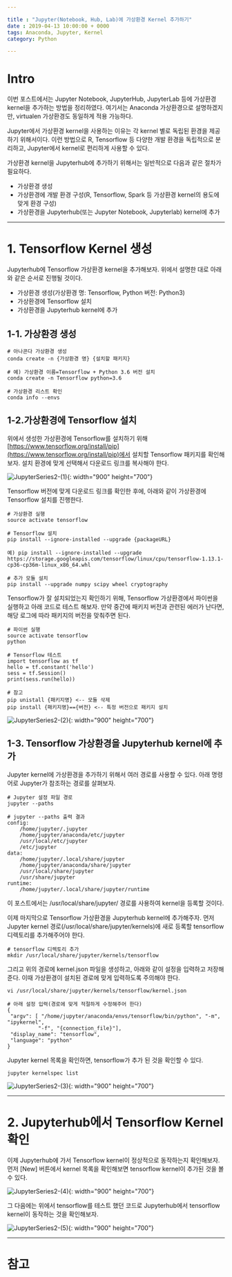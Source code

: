 ```yaml
---

title : "Jupyter(Notebook, Hub, Lab)에 가상환경 Kernel 추가하기"
date : 2019-04-13 10:00:00 + 0000
tags: Anaconda, Jupyter, Kernel
category: Python

---
```


# Intro
이번 포스트에서는 Jupyter Notebook, JupyterHub, JupyterLab 등에 가상환경 kernel을 추가하는 방법을 정리하였다. 여기서는 Anaconda 가상환경으로 설명하겠지만, virtualen 가상환경도 동일하게 적용 가능하다.

Jupyter에서 가상환경 kernel을 사용하는 이유는 각 kernel 별로 독립된 환경을 제공하기 위해서이다. 이런 방법으로 R, Tensorflow 등 다양한 개발 환경을 독립적으로 분리하고, Jupyter에서 kernel로 편리하게 사용할 수 있다.

가상환경 kernel을 Jupyterhub에 추가하기 위해서는 일반적으로 다음과 같은 절차가 필요하다.
- 가상환경 생성
- 가상환경에 개발 환경 구성(R, Tensorflow, Spark 등 가상환경 kernel의 용도에 맞게 환경 구성)
- 가상환경을 Jupyterhub(또는 Jupyter Notebook, Jupyterlab) kernel에 추가

***

# 1. Tensorflow Kernel 생성

Jupyterhub에 Tensorflow 가상환경 kernel을 추가해보자. 위에서 설명한 대로 아래와 같은 순서로 진행될 것이다.
- 가상환경 생성(가상환경 명: Tensorflow, Python 버전: Python3)
- 가상환경에 Tensorflow 설치
- 가상환경을 Jupyterhub kernel에 추가

## 1-1. 가상환경 생성

```
# 아나콘다 가상환경 생성
conda create -n {가상환경 명} {설치할 패키지}

# 예) 가상환경 이름=Tensorflow + Python 3.6 버전 설치
conda create -n Tensorflow python=3.6

# 가상환경 리스트 확인
conda info --envs
```

## 1-2.가상환경에 Tensorflow 설치

위에서 생성한 가상환경에 Tensorflow를 설치하기 위해  [https://www.tensorflow.org/install/pip](https://www.tensorflow.org/install/pip)에서 설치할 Tensorflow 패키지를 확인해보자. 설치 환경에 맞게 선택해서 다운로드 링크를 복사해야 한다.

![JupyterSeries2-(1)](/assets/images/2019-04-13-JupyterSeries2/1.png){: width="900" height="700"}

Tensorflow 버전에 맞게 다운로드 링크를 확인한 후에, 아래와 같이 가상환경에 Tensorflow 설치를 진행한다.

```
# 가상환경 실행
source activate tensorflow

# Tensorflow 설치
pip install --ignore-installed --upgrade {packageURL}

예) pip install --ignore-installed --upgrade https://storage.googleapis.com/tensorflow/linux/cpu/tensorflow-1.13.1-cp36-cp36m-linux_x86_64.whl

# 추가 모듈 설치
pip install --upgrade numpy scipy wheel cryptography
```

Tensorflow가 잘 설치되었는지 확인하기 위해, Tensorflow 가상환경에서 파이썬을 실행하고 아래 코드로 테스트 해보자.
만약 중간에 패키지 버전과 관련된 에러가 난다면, 해당 로그에 따라 패키지의 버전을 맞춰주면 된다.
```
# 파이썬 실행
source activate tensorflow
python

# Tensorflow 테스트
import tensorflow as tf
hello = tf.constant('hello')
sess = tf.Session()
print(sess.run(hello))

# 참고
pip unistall {패키지명} <-- 모듈 삭제
pip install {패키지명}=={버전} <-- 특정 버전으로 패키지 설치
```

![JupyterSeries2-(2)](/assets/images/2019-04-13-JupyterSeries2/2.png){: width="900" height="700"}

## 1-3. Tensorflow 가상환경을 Jupyterhub kernel에 추가

Jupyter kernel에 가상환경을 추가하기 위해서 여러 경로를 사용할 수 있다. 아래 명령어로 Jupyter가 참조하는 경로를 살펴보자.
```
# Jupyter 설정 파일 경로
jupyter --paths

# jupyter --paths 출력 결과
config:
    /home/jupyter/.jupyter
    /home/jupyter/anaconda/etc/jupyter
    /usr/local/etc/jupyter
    /etc/jupyter
data:
    /home/jupyter/.local/share/jupyter
    /home/jupyter/anaconda/share/jupyter
    /usr/local/share/jupyter
    /usr/share/jupyter
runtime:
    /home/jupyter/.local/share/jupyter/runtime
```

이 포스트에서는 /usr/local/share/jupyter/ 경로를 사용하여 kernel을 등록할 것이다.

이제 마지막으로 Tensorflow 가상환경을 Jupyterhub kernel에 추가해주자.
먼저 Jupyter kernel 경로(/usr/local/share/jupyter/kernels)에 새로 등록할 tensorflow 디렉토리를 추가해주어야 한다.

```
# tensorflow 디렉토리 추가
mkdir /usr/local/share/jupyter/kernels/tensorflow
```

그리고 위의 경로에 kernel.json 파일을 생성하고, 아래와 같이 설정을 입력하고 저장해준다. 이때 가상환경이 설치된 경로에 맞게 입력하도록 주의해야 한다.

```
vi /usr/local/share/jupyter/kernels/tensorflow/kernel.json

# 아래 설정 입력(경로에 맞게 적절하게 수정해주어 한다)
{
 "argv": [ "/home/jupyter/anaconda/envs/tensorflow/bin/python", "-m", "ipykernel",
          "-f", "{connection_file}"],
 "display_name": "tensorflow",
 "language": "python"
}
```

Jupyter kernel 목록을 확인하면, tensorflow가 추가 된 것을 확인할 수 있다.

```
jupyter kernelspec list
```

![JupyterSeries2-(3)](/assets/images/2019-04-13-JupyterSeries2/3.png){: width="900" height="700"}

***

# 2. Jupyterhub에서 Tensorflow Kernel 확인

이제 Jupyterhub에 가서 Tensorflow kernel이 정상적으로 동작하는지 확인해보자.
먼저 [New] 버튼에서 kernel 목록을 확인해보면 tensorflow kernel이 추가된 것을 볼 수 있다.

![JupyterSeries2-(4)](/assets/images/2019-04-13-JupyterSeries2/4.png){: width="900" height="700"}

그 다음에는 위에서 tensorflow를 테스트 했던 코드로 Jupyterhub에서 tensorflow kernel이 동작하는 것을 확인해보자.

![JupyterSeries2-(5)](/assets/images/2019-04-13-JupyterSeries2/5.png){: width="900" height="700"}

***

# 참고

